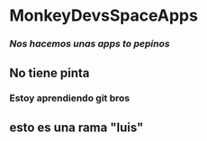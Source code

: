 # MonkeyDevsSpaceApps
### *Nos hacemos unas apps to pepinos*
## No tiene pinta
### Estoy aprendiendo git bros
## esto es una rama "luis"
